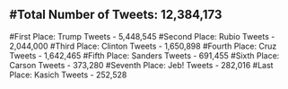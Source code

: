#Total Number of Tweets: 12,384,173 
---
#First Place: Trump Tweets - 5,448,545
#Second Place: Rubio Tweets - 2,044,000
#Third Place: Clinton Tweets - 1,650,898
#Fourth Place: Cruz Tweets - 1,642,465
#Fifth Place: Sanders Tweets - 691,455
#Sixth Place: Carson Tweets - 373,280
#Seventh Place: Jeb! Tweets - 282,016
#Last Place: Kasich Tweets - 252,528
